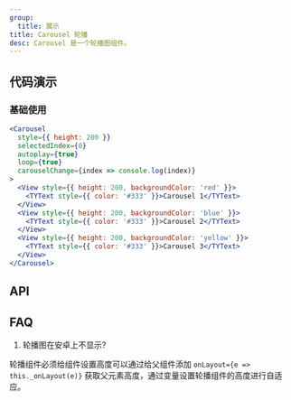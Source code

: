 ```yaml
---
group:
  title: 展示
title: Carousel 轮播
desc: Carousel 是一个轮播图组件。
---
```


## 代码演示

### 基础使用

```jsx
<Carousel
  style={{ height: 200 }}
  selectedIndex={0}
  autoplay={true}
  loop={true}
  carouselChange={index => console.log(index)}
>
  <View style={{ height: 200, backgroundColor: 'red' }}>
    <TYText style={{ color: '#333' }}>Carousel 1</TYText>
  </View>
  <View style={{ height: 200, backgroundColor: 'blue' }}>
    <TYText style={{ color: '#333' }}>Carousel 2</TYText>
  </View>
  <View style={{ height: 200, backgroundColor: 'yellow' }}>
    <TYText style={{ color: '#333' }}>Carousel 3</TYText>
  </View>
</Carousel>
```

## API

<API name="CarouselProps"></API>

## FAQ

1. 轮播图在安卓上不显示?

轮播组件必须给组件设置高度可以通过给父组件添加 `onLayout={e => this._onLayout(e)}` 获取父元素高度，通过变量设置轮播组件的高度进行自适应。
